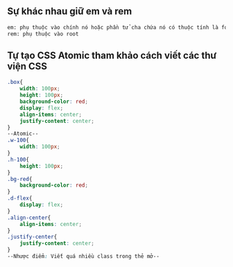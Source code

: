 ## Sự khác nhau giữ em và rem
```sh
em: phụ thuộc vào chính nó hoặc phần tử cha chứa nó có thuộc tính là font-size
rem: phụ thuộc vào root
```
## Tự tạo CSS Atomic tham khảo cách viết các thư viện CSS
```css
.box{
    width: 100px;
    height: 100px;
    background-color: red;
    display: flex;
    align-items: center;
    justify-content: center;
}
--Atomic--
.w-100{
    width: 100px;
}
.h-100{
    height: 100px;
}
.bg-red{
    background-color: red;
}
.d-flex{
    display: flex;
}
.align-center{
    align-items: center;
}
.justify-center{
    justify-content: center;
}
--Nhược điểm: Viết quá nhiều class trong thẻ mở--
```